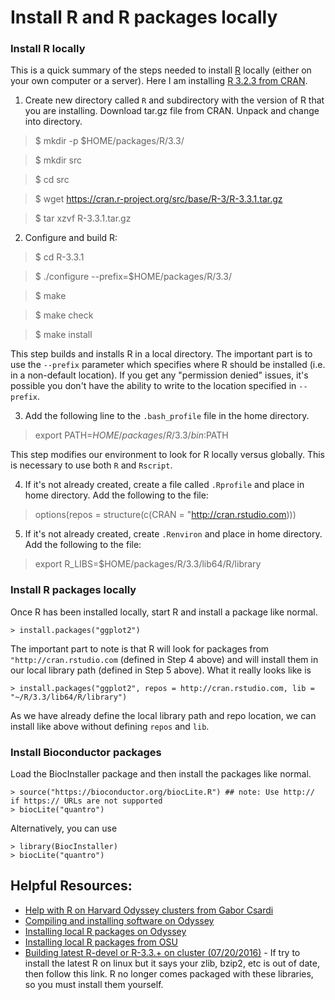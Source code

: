 # Install R and R packages locally

### Install R locally
This is a quick summary of the steps needed to install [R](https://cran.r-project.org) locally (either on your own computer or a server).   Here I am installing [R 3.2.3 from CRAN](https://cran.r-project.org/src/base/R-3/R-3.2.3.tar.gz). 

1. Create new directory called `R` and subdirectory with the version of R that you are installing. Download tar.gz file from CRAN. Unpack and change into directory. 

>	$ mkdir -p $HOME/packages/R/3.3/	

>	$ mkdir src

>	$ cd src

>	$ wget https://cran.r-project.org/src/base/R-3/R-3.3.1.tar.gz

>	$ tar xzvf R-3.3.1.tar.gz 	

2. Configure and build R:
	
>	$ cd R-3.3.1

>	$ ./configure --prefix=$HOME/packages/R/3.3/

>	$ make	

>	$ make check	

>	$ make install

This step builds and installs R in a local directory.  The important part is to use the `--prefix` parameter which specifies where R should be installed (i.e. in a non-default location).  If you get any "permission denied" issues, it's possible you don't have the ability to write to the location specified in `--prefix`. 
	
3. Add the following line to the `.bash_profile` file in the home directory. 
	
> export PATH=$HOME/packages/R/3.3/bin:$PATH

This step modifies our environment to look for R locally versus globally. This is necessary to use both `R` and `Rscript`. 
	
4. If it's not already created, create a file called `.Rprofile` and place in home directory. Add the following to the file: 
	
> options(repos = structure(c(CRAN = "http://cran.rstudio.com)))

5. If it's not already created, create `.Renviron` and place in home directory. Add the following to the file: 
 
> export R_LIBS=$HOME/packages/R/3.3/lib64/R/library


### Install R packages locally

Once R has been installed locally, start R and install a package like normal. 

	> install.packages("ggplot2") 

The important part to note is that R will look for packages from `"http://cran.rstudio.com` (defined in Step 4 above) and will install them in our local library path (defined in Step 5 above). What it really looks like is 

	> install.packages("ggplot2", repos = http://cran.rstudio.com, lib = "~/R/3.3/lib64/R/library") 
	
As we have already define the local library path and repo location, we can install like above without defining `repos` and `lib`. 

### Install Bioconductor packages

Load the BiocInstaller package and then install the packages like normal. 

	> source("https://bioconductor.org/biocLite.R") ## note: Use http:// if https:// URLs are not supported
	> biocLite("quantro")
	
Alternatively, you can use

	> library(BiocInstaller)
	> biocLite("quantro")

## Helpful Resources:

* [Help with R on Harvard Odyssey clusters from Gabor Csardi](http://airoldilab.github.io/odyssey/)
* [Compiling and installing software on Odyssey](https://rc.fas.harvard.edu/resources/documentation/software-on-odyssey/installing-software-yourself/)
* [Installing local R packages on Odyssey](https://rc.fas.harvard.edu/resources/documentation/software/r/)
* [Installing local R packages from OSU](https://www.osc.edu/documentation/howto/install-local-R-packages)
* [Building latest R-devel or R-3.3.+ on cluster (07/20/2016)](http://pj.freefaculty.org/blog/?p=315) - If try to install the latest R on linux but it says your zlib, bzip2, etc is out of date, then follow this link. R no longer comes packaged with these libraries, so you must install them yourself. 



